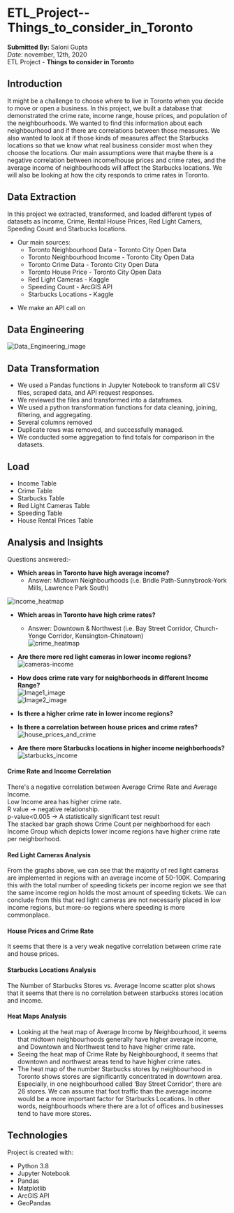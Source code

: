 # ETL_Project--Things_to_consider_in_Toronto

**Submitted By:** Saloni Gupta </br>
_Date_: november, 12th, 2020\
ETL Project - **Things to consider in Toronto** <br/>

## Introduction
It might be a challenge to choose where to live in Toronto when you decide to move or open a business. In this project, we built a database that demonstrated the crime rate, income range, house prices, and population of the neighbourhoods. We wanted to find this information about each neighbourhood and if there are correlations between those measures. We also wanted to look at if those kinds of measures affect the Starbucks locations so that we know what real business consider most when they choose the locations. Our main assumptions were that maybe there is a negative correlation between income/house prices and crime rates, and the average income of neighbourhoods will affect the Starbucks locations. We will also be looking at how the city responds to crime rates in Toronto.

## Data Extraction
In this project we extracted, transformed, and loaded different types of datasets as Income, Crime, Rental House Prices, Red Light Camers, Speeding Count and Starbucks locations.

* Our main sources:
  * Toronto Neighbourhood Data - Toronto City Open Data
  * Toronto Neighbourhood Income - Toronto City Open Data
  * Toronto Crime Data - Toronto City Open Data
  * Toronto House Price - Toronto City Open Data
  * Red Light Cameras - Kaggle
  * Speeding Count - ArcGIS API
  * Starbucks Locations - Kaggle

- We make an API call on

## Data Engineering </br>

![Data_Engineering_image](./Graphs_and_Analysis/Images/Data_Engineering.png) </br>

## Data Transformation
- We used a Pandas functions in Jupyter Notebook to transform all CSV files, scraped data, and API request responses.
- We reviewed the files and transformed into a dataframes.
- We used a python transformation functions for data cleaning, joining, filtering, and aggregating.
- Several columns removed
- Duplicate rows was removed, and successfully managed.
- We conducted some aggregation to find totals for comparison in the datasets.

## Load

- Income Table
- Crime Table
- Starbucks Table
- Red Light Cameras Table
- Speeding Table
- House Rental Prices Table

## Analysis and Insights

Questions answered:- </br>
* **Which areas in Toronto have high average income?** </br>
  * Answer: Midtown Neighbourhoods (i.e. Bridle Path-Sunnybrook-York Mills, Lawrence Park South) </br>

![income_heatmap](./Graphs_and_Analysis/Images/Average_Income_Heatmap.png) </br>

- **Which areas in Toronto have high crime rates?** </br>
  * Answer: Downtown & Northwest (i.e. Bay Street Corridor, Church-Yonge Corridor, Kensington-Chinatown) </br>
![crime_heatmap](./Graphs_and_Analysis/Images/Crime_Rate_Heatmap.png) </br>

- **Are there more red light cameras in lower income regions?** </br>
![cameras-income](./Graphs_and_Analysis/Images/Income_Range_and_Red_Lights.png) </br>

- **How does crime rate vary for neighborhoods in different  Income Range?** </br>
![Image1_image](./Graphs_and_Analysis/Images/Neighbourhood_Count_for_Income_Group.png) </br>
![Image2_image](./Graphs_and_Analysis/Images/Crime_and_Income_Group.png) </br>

- **Is there a higher crime rate in lower income regions?** </br>


- **Is there a correlation between house prices and crime rates?** </br>
![house_prices_and_crime](./Graphs_and_Analysis/Images/Total%20Average%20Crime%20Rate_vs_House%20Prices-linear_regression.png) </br>

- **Are there more Starbucks locations in higher income neighborhoods?** </br>
![starbucks_income](./Graphs_and_Analysis/Images/Total%20Number%20of%20Starbucks%20Stores_vs_Average%20Income-linear_regression.png) </br>

#### Crime Rate and Income Correlation </br>
There's a negative correlation between Average Crime Rate and Average Income. </br>
Low Income area has higher crime rate. </br>
R value -> negative relationship. </br>
p-value<0.005 -> A statistically significant test result </br>
The stacked bar graph shows Crime Count per neighborhood for each Income Group which depicts lower income regions have higher crime rate per neighborhood.</br>
#### Red Light Cameras Analysis </br>
From the graphs above, we can see that the majority of red light cameras are implemented in regions with an average income of 50-100K. Comparing this with the total number of speeding tickets per income region we see that the same income region holds the most amount of speeding tickets. We can conclude from this that red light cameras are not necessarly placed in low income regions, but more-so regions where speeding is more commonplace. </br>
#### House Prices and Crime Rate </br>
It seems that there is a very weak negative correlation between crime rate and house prices.</br>
#### Starbucks Locations Analysis </br>
The Number of Starbucks Stores vs. Average Income scatter plot shows that it seems that there is no correlation between starbucks stores location and income. </br>
#### Heat Maps Analysis
* Looking at the heat map of Average Income by Neighbourhood, it seems that midtown neighbourhoods generally have higher average income, and Downtown and Northwest tend to have higher crime rate. 
* Seeing the heat map of Crime Rate by Neighbourghood, it seems that downtown and northwest areas tend to have higher crime rates. 
* The heat map of the number Starbucks stores by neighbourhood in Toronto shows stores are significantly concentrated in downtown area. Especially, in one neighbourhood called ‘Bay Street Corridor’, there are 26 stores. We can assume that foot traffic than the average income would be a more important factor for Starbucks Locations. In other words, neighbourhoods where there are a lot of offices and businesses tend to have more stores.


## Technologies
Project is created with:

* Python 3.8
* Jupyter Notebook
* Pandas
* Matplotlib
* ArcGIS API
* GeoPandas

